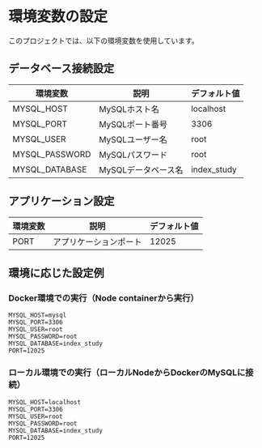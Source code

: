 # 環境変数の設定

このプロジェクトでは、以下の環境変数を使用しています。

## データベース接続設定

| 環境変数 | 説明 | デフォルト値 |
|----------|------|------------|
| MYSQL_HOST | MySQLホスト名 | localhost |
| MYSQL_PORT | MySQLポート番号 | 3306 |
| MYSQL_USER | MySQLユーザー名 | root |
| MYSQL_PASSWORD | MySQLパスワード | root |
| MYSQL_DATABASE | MySQLデータベース名 | index_study |

## アプリケーション設定

| 環境変数 | 説明 | デフォルト値 |
|----------|------|------------|
| PORT | アプリケーションポート | 12025 |

## 環境に応じた設定例

### Docker環境での実行（Node containerから実行）
```
MYSQL_HOST=mysql
MYSQL_PORT=3306
MYSQL_USER=root
MYSQL_PASSWORD=root
MYSQL_DATABASE=index_study
PORT=12025
```

### ローカル環境での実行（ローカルNodeからDockerのMySQLに接続）
```
MYSQL_HOST=localhost
MYSQL_PORT=3306
MYSQL_USER=root
MYSQL_PASSWORD=root
MYSQL_DATABASE=index_study
PORT=12025
``` 